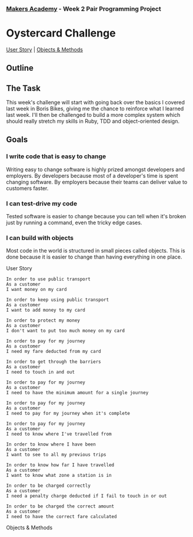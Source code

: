 
### [Makers Academy](http://www.makersacademy.com) - Week 2 Pair Programming Project

# Oystercard Challenge


[User Story](#Story) | [Objects & Methods](#Methods)

## <a name="Outline">Outline</a>



## <a name="Task">The Task</a>

This week's challenge will start with going back over the basics I covered last week in Boris Bikes, giving me the chance to reinforce what I learned last week. I'll then be challenged to build a more complex system which should really stretch my skills in Ruby, TDD and object-oriented design.


## <a name="Goals">Goals</a>

### I write code that is easy to change

Writing easy to change software is highly prized amongst developers and employers. By developers because most of a developer's time is spent changing software. By employers because their teams can deliver value to customers faster.

### I can test-drive my code

Tested software is easier to change because you can tell when it's broken just by running a command, even the tricky edge cases.

### I can build with objects
Most code in the world is structured in small pieces called objects. This is done because it is easier to change than having everything in one place.

<a name="Story">User Story</a>

```
In order to use public transport
As a customer
I want money on my card

In order to keep using public transport
As a customer
I want to add money to my card

In order to protect my money
As a customer
I don't want to put too much money on my card

In order to pay for my journey
As a customer
I need my fare deducted from my card

In order to get through the barriers
As a customer
I need to touch in and out

In order to pay for my journey
As a customer
I need to have the minimum amount for a single journey

In order to pay for my journey
As a customer
I need to pay for my journey when it's complete

In order to pay for my journey
As a customer
I need to know where I've travelled from

In order to know where I have been
As a customer
I want to see to all my previous trips

In order to know how far I have travelled
As a customer
I want to know what zone a station is in

In order to be charged correctly
As a customer
I need a penalty charge deducted if I fail to touch in or out

In order to be charged the correct amount
As a customer
I need to have the correct fare calculated
```

<a name="Methods">Objects & Methods</a>

